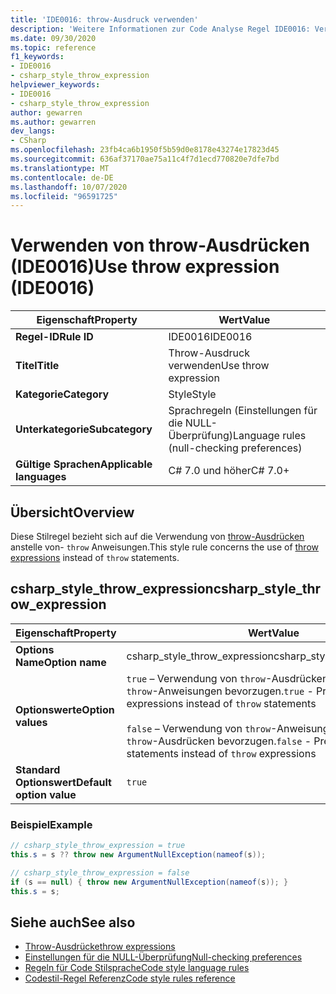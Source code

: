 ```yaml
---
title: 'IDE0016: throw-Ausdruck verwenden'
description: 'Weitere Informationen zur Code Analyse Regel IDE0016: Verwenden von throw-Ausdrücken'
ms.date: 09/30/2020
ms.topic: reference
f1_keywords:
- IDE0016
- csharp_style_throw_expression
helpviewer_keywords:
- IDE0016
- csharp_style_throw_expression
author: gewarren
ms.author: gewarren
dev_langs:
- CSharp
ms.openlocfilehash: 23fb4ca6b1950f5b59d0e8178e43274e17823d45
ms.sourcegitcommit: 636af37170ae75a11c4f7d1ecd770820e7dfe7bd
ms.translationtype: MT
ms.contentlocale: de-DE
ms.lasthandoff: 10/07/2020
ms.locfileid: "96591725"
---
```

# <a name="use-throw-expression-ide0016"></a><span data-ttu-id="50974-103">Verwenden von throw-Ausdrücken (IDE0016)</span><span class="sxs-lookup"><span data-stu-id="50974-103">Use throw expression (IDE0016)</span></span>

|<span data-ttu-id="50974-104">Eigenschaft</span><span class="sxs-lookup"><span data-stu-id="50974-104">Property</span></span>|<span data-ttu-id="50974-105">Wert</span><span class="sxs-lookup"><span data-stu-id="50974-105">Value</span></span>|
|-|-|
| <span data-ttu-id="50974-106">**Regel-ID**</span><span class="sxs-lookup"><span data-stu-id="50974-106">**Rule ID**</span></span> | <span data-ttu-id="50974-107">IDE0016</span><span class="sxs-lookup"><span data-stu-id="50974-107">IDE0016</span></span> |
| <span data-ttu-id="50974-108">**Titel**</span><span class="sxs-lookup"><span data-stu-id="50974-108">**Title**</span></span> | <span data-ttu-id="50974-109">Throw-Ausdruck verwenden</span><span class="sxs-lookup"><span data-stu-id="50974-109">Use throw expression</span></span> |
| <span data-ttu-id="50974-110">**Kategorie**</span><span class="sxs-lookup"><span data-stu-id="50974-110">**Category**</span></span> | <span data-ttu-id="50974-111">Style</span><span class="sxs-lookup"><span data-stu-id="50974-111">Style</span></span> |
| <span data-ttu-id="50974-112">**Unterkategorie**</span><span class="sxs-lookup"><span data-stu-id="50974-112">**Subcategory**</span></span> | <span data-ttu-id="50974-113">Sprachregeln (Einstellungen für die NULL-Überprüfung)</span><span class="sxs-lookup"><span data-stu-id="50974-113">Language rules (null-checking preferences)</span></span> |
| <span data-ttu-id="50974-114">**Gültige Sprachen**</span><span class="sxs-lookup"><span data-stu-id="50974-114">**Applicable languages**</span></span> | <span data-ttu-id="50974-115">C# 7.0 und höher</span><span class="sxs-lookup"><span data-stu-id="50974-115">C# 7.0+</span></span> |

## <a name="overview"></a><span data-ttu-id="50974-116">Übersicht</span><span class="sxs-lookup"><span data-stu-id="50974-116">Overview</span></span>

<span data-ttu-id="50974-117">Diese Stilregel bezieht sich auf die Verwendung von [throw-Ausdrücken](../../../csharp/language-reference/keywords/throw.md#the-throw-expression) anstelle von- `throw` Anweisungen.</span><span class="sxs-lookup"><span data-stu-id="50974-117">This style rule concerns the use of [throw expressions](../../../csharp/language-reference/keywords/throw.md#the-throw-expression) instead of `throw` statements.</span></span>

## <a name="csharp_style_throw_expression"></a><span data-ttu-id="50974-118">csharp_style_throw_expression</span><span class="sxs-lookup"><span data-stu-id="50974-118">csharp_style_throw_expression</span></span>

|<span data-ttu-id="50974-119">Eigenschaft</span><span class="sxs-lookup"><span data-stu-id="50974-119">Property</span></span>|<span data-ttu-id="50974-120">Wert</span><span class="sxs-lookup"><span data-stu-id="50974-120">Value</span></span>|
|-|-|
| <span data-ttu-id="50974-121">**Options Name**</span><span class="sxs-lookup"><span data-stu-id="50974-121">**Option name**</span></span> | <span data-ttu-id="50974-122">csharp_style_throw_expression</span><span class="sxs-lookup"><span data-stu-id="50974-122">csharp_style_throw_expression</span></span>
| <span data-ttu-id="50974-123">**Optionswerte**</span><span class="sxs-lookup"><span data-stu-id="50974-123">**Option values**</span></span> | <span data-ttu-id="50974-124">`true` – Verwendung von `throw`-Ausdrücken anstelle von `throw`-Anweisungen bevorzugen.</span><span class="sxs-lookup"><span data-stu-id="50974-124">`true` - Prefer to use `throw` expressions instead of `throw` statements</span></span><br /><br /><span data-ttu-id="50974-125">`false` – Verwendung von `throw`-Anweisungen anstelle von `throw`-Ausdrücken bevorzugen.</span><span class="sxs-lookup"><span data-stu-id="50974-125">`false` - Prefer to use `throw` statements instead of `throw` expressions</span></span> |
| <span data-ttu-id="50974-126">**Standard Optionswert**</span><span class="sxs-lookup"><span data-stu-id="50974-126">**Default option value**</span></span> | `true` |

### <a name="example"></a><span data-ttu-id="50974-127">Beispiel</span><span class="sxs-lookup"><span data-stu-id="50974-127">Example</span></span>

```csharp
// csharp_style_throw_expression = true
this.s = s ?? throw new ArgumentNullException(nameof(s));

// csharp_style_throw_expression = false
if (s == null) { throw new ArgumentNullException(nameof(s)); }
this.s = s;
```

## <a name="see-also"></a><span data-ttu-id="50974-128">Siehe auch</span><span class="sxs-lookup"><span data-stu-id="50974-128">See also</span></span>

- [<span data-ttu-id="50974-129">Throw-Ausdrücke</span><span class="sxs-lookup"><span data-stu-id="50974-129">throw expressions</span></span>](../../../csharp/language-reference/keywords/throw.md#the-throw-expression)
- [<span data-ttu-id="50974-130">Einstellungen für die NULL-Überprüfung</span><span class="sxs-lookup"><span data-stu-id="50974-130">Null-checking preferences</span></span>](null-checking-preferences.md)
- [<span data-ttu-id="50974-131">Regeln für Code Stilsprache</span><span class="sxs-lookup"><span data-stu-id="50974-131">Code style language rules</span></span>](language-rules.md)
- [<span data-ttu-id="50974-132">Codestil-Regel Referenz</span><span class="sxs-lookup"><span data-stu-id="50974-132">Code style rules reference</span></span>](index.md)
